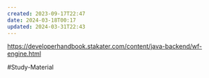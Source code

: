 ```yaml
---
created: 2023-09-17T22:47
date: 2024-03-18T00:17
updated: 2024-03-31T22:43
---
```

https://developerhandbook.stakater.com/content/java-backend/wf-engine.html

#Study-Material 